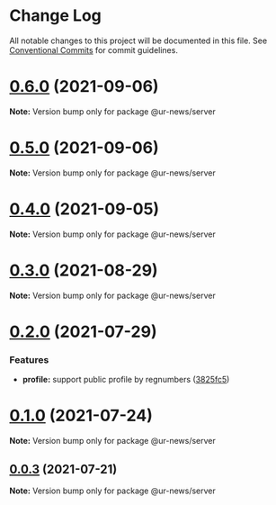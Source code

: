 # Change Log

All notable changes to this project will be documented in this file.
See [Conventional Commits](https://conventionalcommits.org) for commit guidelines.

# [0.6.0](https://github.com/RedJanvier/ur-news/compare/v0.4.0...v0.6.0) (2021-09-06)

**Note:** Version bump only for package @ur-news/server





# [0.5.0](https://github.com/RedJanvier/ur-news/compare/v0.4.0...v0.5.0) (2021-09-06)

**Note:** Version bump only for package @ur-news/server





# [0.4.0](https://github.com/RedJanvier/ur-news/compare/v0.3.1...v0.4.0) (2021-09-05)

**Note:** Version bump only for package @ur-news/server





# [0.3.0](https://github.com/RedJanvier/ur-news/compare/v0.2.0...v0.3.0) (2021-08-29)

**Note:** Version bump only for package @ur-news/server





# [0.2.0](https://github.com/RedJanvier/ur-news/compare/v0.1.0...v0.2.0) (2021-07-29)


### Features

* **profile:** support public profile by regnumbers ([3825fc5](https://github.com/RedJanvier/ur-news/commit/3825fc587544608663bd1553f787da083877063d))





# [0.1.0](https://github.com/RedJanvier/ur-news/compare/v0.0.3...v0.1.0) (2021-07-24)

**Note:** Version bump only for package @ur-news/server





## [0.0.3](https://github.com/RedJanvier/ur-news/compare/v0.0.2...v0.0.3) (2021-07-21)

**Note:** Version bump only for package @ur-news/server
